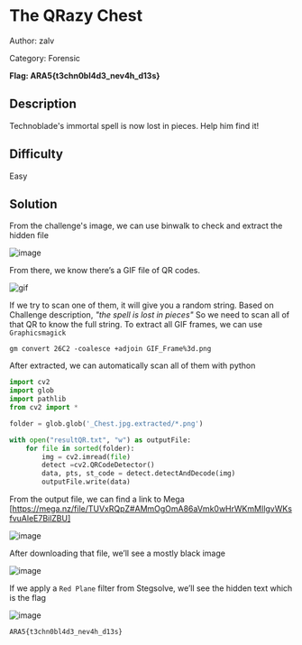 # The QRazy Chest
Author: zalv

Category: Forensic

**Flag: ARA5{t3chn0bl4d3_nev4h_d13s}**

## Description 
Technoblade's immortal spell is now lost in pieces. Help him find it!

## Difficulty 
Easy

## Solution 
From the challenge's image, we can use binwalk to check and extract the hidden file 

![image](https://github.com/zalvexe/ARA5Forens/assets/92864261/77f51762-9289-407d-8c7a-6a7d6fc5edb1)

From there, we know there’s a GIF file of QR codes. 

![gif](https://github.com/zalvexe/ARA5Forens/blob/main/The%20QRazy%20Spell/gif%20qr.gif)

If we try to scan one of them, it will give you a random string. Based on Challenge description, *"the spell is lost in pieces"* So we need to scan all of that QR to know the full string.
To extract all GIF frames, we can use ```Graphicsmagick```

```gm convert 26C2 -coalesce +adjoin GIF_Frame%3d.png```

After extracted, we can automatically scan all of them with python 

```python
import cv2
import glob
import pathlib
from cv2 import *

folder = glob.glob('_Chest.jpg.extracted/*.png')

with open("resultQR.txt", "w") as outputFile:
    for file in sorted(folder):
        img = cv2.imread(file)
        detect =cv2.QRCodeDetector()
        data, pts, st_code = detect.detectAndDecode(img)
        outputFile.write(data)
```
From the output file, we can find a link to Mega
[https://mega.nz/file/TUVxRQpZ#AMmOgOmA86aVmk0wHrWKmMIlgvWKsfvuAleE7BilZBU]

![image](https://github.com/zalvexe/ARA5Forens/assets/92864261/f97a5fde-7dbb-4de4-ba0b-eccdb16e0586)

After downloading that file, we’ll see a mostly black image

![image](https://github.com/zalvexe/ARA5Forens/assets/92864261/7d79cb18-6252-4096-a418-fe3505925455)

If we apply a ```Red Plane``` filter from Stegsolve, we’ll see the hidden text which is the flag

![image](https://github.com/zalvexe/ARA5Forens/assets/92864261/17ded4d1-1eac-4e30-942f-c4f4f9522cf7)

```ARA5{t3chn0bl4d3_nev4h_d13s}```
